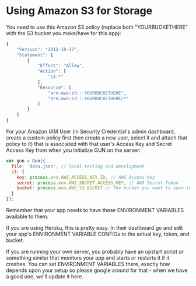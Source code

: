 # Using Amazon S3 for Storage

You need to use this Amazon S3 policy (replace both "YOURBUCKETHERE" with the S3 bucket you make/have for this app):

```javascript
{
    "Version": "2012-10-17",
    "Statement": [
        {
            "Effect": "Allow",
            "Action": [
                "s3:*"
            ],
            "Resource": [
                "arn:aws:s3:::YOURBUCKETHERE",
                "arn:aws:s3:::YOURBUCKETHERE/*"
            ]
        }
    ]
}
```

For your Amazon IAM User (in Security Credential's admin dashboard, create a custom policy first then create a new user, select it and attach that policy to it) that is associated with that user's Access Key and Secret Access Key from when you initialize GUN on the server:

```javascript
var gun = Gun({
  file: 'data.json', // local testing and development
  s3: {
    key: process.env.AWS_ACCESS_KEY_ID, // AWS Access Key
    secret: process.env.AWS_SECRET_ACCESS_KEY, // AWS Secret Token
    bucket: process.env.AWS_S3_BUCKET // The bucket you want to save into
  }
});
```
Remember that your app needs to have these ENVIRONMENT VARIABLES available to them.

If you are using Heroku, this is pretty easy. In their dashboard go and edit your app's ENVIRONMENT VARIABLE CONFIGs to the actual key, token, and bucket.

If you are running your own server, you probably have an upstart script or something similar that monitors your app and starts or restarts it if it crashes. You can set ENVIRONMENT VARIABLES there, exactly how depends upon your setup so please google around for that - when we have a good one, we'll update it here.
